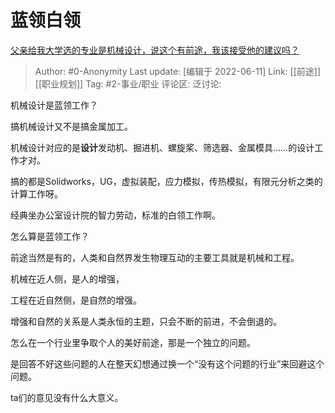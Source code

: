 # 蓝领白领
[父亲给我大学选的专业是机械设计，说这个有前途，我该接受他的建议吗？](https://www.zhihu.com/question/536904831/answer/2524533937)

> Author: #0-Anonymity
> Last update: [编辑于 2022-06-11]
> Link: [[前途]] [[职业规划]]
> Tag: #2-事业/职业
> 评论区:
> 泛讨论:

机械设计是蓝领工作？

搞机械设计又不是搞金属加工。

机械设计对应的是**设计**发动机、掘进机、螺旋桨、筛选器、金属模具……的设计工作才对。

搞的都是Solidworks，UG，虚拟装配，应力模拟，传热模拟，有限元分析之类的计算工作呀。

经典坐办公室设计院的智力劳动，标准的白领工作啊。

怎么算是蓝领工作？

前途当然是有的，人类和自然界发生物理互动的主要工具就是机械和工程。

机械在近人侧，是人的增强，

工程在近自然侧，是自然的增强。

增强和自然的关系是人类永恒的主题，只会不断的前进，不会倒退的。

怎么在一个行业里争取个人的美好前途，那是一个独立的问题。

是回答不好这些问题的人在整天幻想通过换一个“没有这个问题的行业”来回避这个问题。

ta们的意见没有什么大意义。
